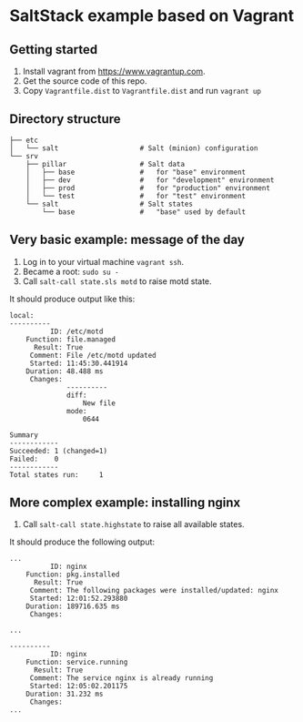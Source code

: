SaltStack example based on Vagrant
==================================

Getting started
---------------

1. Install vagrant from https://www.vagrantup.com.
2. Get the source code of this repo.
3. Copy ``Vagrantfile.dist`` to ``Vagrantfile.dist`` and run ``vagrant up``

Directory structure
-------------------

```
├── etc
│   └── salt                    # Salt (minion) configuration
└── srv
    ├── pillar                  # Salt data
    │   ├── base                #   for "base" environment
    │   ├── dev                 #   for "development" environment
    │   ├── prod                #   for "production" environment
    │   └── test                #   for "test" environment
    └── salt                    # Salt states
        └── base                #   "base" used by default
```

Very basic example: message of the day
--------------------------------------

1. Log in to your virtual machine ``vagrant ssh``.
2. Became a root: ``sudo su - ``
3. Call ``salt-call state.sls motd`` to raise motd state.

It should produce output like this:

```
local:
----------
          ID: /etc/motd
    Function: file.managed
      Result: True
     Comment: File /etc/motd updated
     Started: 11:45:30.441914
    Duration: 48.488 ms
     Changes:
              ----------
              diff:
                  New file
              mode:
                  0644

Summary
------------
Succeeded: 1 (changed=1)
Failed:    0
------------
Total states run:     1
```

More complex example: installing nginx
--------------------------------------

1. Call ``salt-call state.highstate`` to raise all available states.

It should produce the following output:

```
...
          ID: nginx
    Function: pkg.installed
      Result: True
     Comment: The following packages were installed/updated: nginx
     Started: 12:01:52.293880
    Duration: 189716.635 ms
     Changes:

...

----------
          ID: nginx
    Function: service.running
      Result: True
     Comment: The service nginx is already running
     Started: 12:05:02.201175
    Duration: 31.232 ms
     Changes:
...
```

